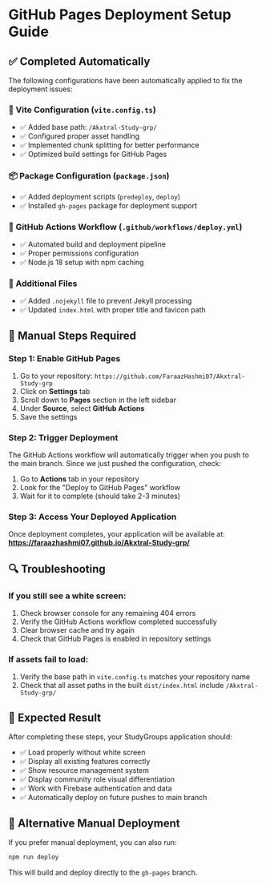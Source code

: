 # GitHub Pages Deployment Setup Guide

## ✅ Completed Automatically
The following configurations have been automatically applied to fix the deployment issues:

### 🔧 Vite Configuration (`vite.config.ts`)
- ✅ Added base path: `/Akxtral-Study-grp/`
- ✅ Configured proper asset handling
- ✅ Implemented chunk splitting for better performance
- ✅ Optimized build settings for GitHub Pages

### 📦 Package Configuration (`package.json`)
- ✅ Added deployment scripts (`predeploy`, `deploy`)
- ✅ Installed `gh-pages` package for deployment support

### 🚀 GitHub Actions Workflow (`.github/workflows/deploy.yml`)
- ✅ Automated build and deployment pipeline
- ✅ Proper permissions configuration
- ✅ Node.js 18 setup with npm caching

### 📄 Additional Files
- ✅ Added `.nojekyll` file to prevent Jekyll processing
- ✅ Updated `index.html` with proper title and favicon path

## 🎯 Manual Steps Required

### Step 1: Enable GitHub Pages
1. Go to your repository: `https://github.com/FaraazHashmi07/Akxtral-Study-grp`
2. Click on **Settings** tab
3. Scroll down to **Pages** section in the left sidebar
4. Under **Source**, select **GitHub Actions**
5. Save the settings

### Step 2: Trigger Deployment
The GitHub Actions workflow will automatically trigger when you push to the main branch. Since we just pushed the configuration, check:

1. Go to **Actions** tab in your repository
2. Look for the "Deploy to GitHub Pages" workflow
3. Wait for it to complete (should take 2-3 minutes)

### Step 3: Access Your Deployed Application
Once deployment completes, your application will be available at:
**https://faraazhashmi07.github.io/Akxtral-Study-grp/**

## 🔍 Troubleshooting

### If you still see a white screen:
1. Check browser console for any remaining 404 errors
2. Verify the GitHub Actions workflow completed successfully
3. Clear browser cache and try again
4. Check that GitHub Pages is enabled in repository settings

### If assets fail to load:
1. Verify the base path in `vite.config.ts` matches your repository name
2. Check that all asset paths in the built `dist/index.html` include `/Akxtral-Study-grp/`

## 🎉 Expected Result
After completing these steps, your StudyGroups application should:
- ✅ Load properly without white screen
- ✅ Display all existing features correctly
- ✅ Show resource management system
- ✅ Display community role visual differentiation
- ✅ Work with Firebase authentication and data
- ✅ Automatically deploy on future pushes to main branch

## 📝 Alternative Manual Deployment
If you prefer manual deployment, you can also run:
```bash
npm run deploy
```
This will build and deploy directly to the `gh-pages` branch.
